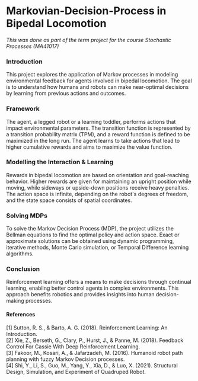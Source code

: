 # Markovian-Decision-Process in Bipedal Locomotion
*This was done as part of the term project for the course Stochastic Processes (MA41017)*
### Introduction
This project explores the application of Markov processes in modeling environmental feedback for agents involved in bipedal locomotion. The goal is to understand how humans and robots can make near-optimal decisions by learning from previous actions and outcomes.

### Framework
The agent, a legged robot or a learning toddler, performs actions that impact environmental parameters. The transition function is represented by a transition probability matrix (TPM), and a reward function is defined to be maximized in the long run. The agent learns to take actions that lead to higher cumulative rewards and aims to maximize the value function.

### Modelling the Interaction & Learning
Rewards in bipedal locomotion are based on orientation and goal-reaching behavior. Higher rewards are given for maintaining an upright position while moving, while sideways or upside-down positions receive heavy penalties. The action space is infinite, depending on the robot's degrees of freedom, and the state space consists of spatial coordinates.

### Solving MDPs
To solve the Markov Decision Process (MDP), the project utilizes the Bellman equations to find the optimal policy and action space. Exact or approximate solutions can be obtained using dynamic programming, iterative methods, Monte Carlo simulation, or Temporal Difference learning algorithms.

### Conclusion
Reinforcement learning offers a means to make decisions through continual learning, enabling better control agents in complex environments. This approach benefits robotics and provides insights into human decision-making processes.

#### References
[1] Sutton, R. S., & Barto, A. G. (2018). Reinforcement Learning: An Introduction.</br>
[2] Xie, Z., Berseth, G., Clary, P., Hurst, J., & Panne, M. (2018). Feedback Control For Cassie With Deep 
Reinforcement Learning.</br>
[3] Fakoor, M., Kosari, A., & Jafarzadeh, M. (2016). Humanoid robot path planning with fuzzy Markov Decision processes.</br>
[4] Shi, Y., Li, S., Guo, M., Yang, Y., Xia, D., & Luo, X. (2021). Structural Design, Simulation, and Experiment of Quadruped Robot.
